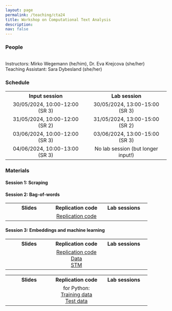 ```yaml
---
layout: page
permalink: /teaching/cta24
title: Workshop on Computational Text Analysis
description: 
nav: false
---
```

<h3>People</h3><br>
Instructors: Mirko Wegemann (he/him), Dr. Eva Krejcova (she/her) <br>
Teaching Assistant: Sara Dybesland (she/her) <br>

<h3>Schedule</h3>
<table style="width:100%; text-align:center;">
  <tr>
    <th style="width:45%;">Input session</th>
    <th style="width:45%;">Lab session</th>
  </tr>
  <tr>
    <td>30/05/2024, 10:00-12:00 (SR 3)</td>
    <td>30/05/2024, 13:00-15:00 (SR 3)</td>
  </tr>
  <tr>
    <td>31/05/2024, 10:00-12:00 (SR 2)</td>
    <td>31/05/2024, 13:00-15:00 (SR 2)</td>
  </tr>
  <tr>
    <td>03/06/2024, 10:00-12:00 (SR 3)</td>
    <td>03/06/2024, 13:00-15:00 (SR 3)</td>
  </tr>
  <tr>
    <td>04/06/2024, 10:00-13:00 (SR 3)</td>
    <td>No lab session (but longer input!)</td>
  </tr>
</table>

<h3>Materials</h3>

<h4>Session 1: Scraping</h4>
<table style="width:100%; text-align:center;">
  <tr>
    <th style="width:33%;">Slides</th>
    <th style="width:33%;">Replication code</th>
	<th style="width:33%;">Lab sessions</th>
  </tr>
  <tr>
    <td></td>
    <td>	  <a href="{{ site.url }}assets/code/scraping_repl.zip">Replication code</a><br> </td>
    <td></td>
  </tr>
<h4>Session 2: Bag-of-words</h4>
<table style="width:100%; text-align:center;">
  <tr>
    <th style="width:33%;">Slides</th>
    <th style="width:33%;">Replication code</th>
	<th style="width:33%;">Lab sessions</th>
  </tr>
  <tr>
    <td></td>
    <td>
	  <a href="{{ site.url }}assets/code/bow_repl.zip">Replication code</a><br>
      <a href="{{ site.url }}assets/data/data_marpor">Data</a><br>
      <a href="{{ site.url }}assets/data/stm.zip">STM</a>
		</td>
    <td></td>
  </tr>

<h4>Session 3: Embeddings and machine learning</h4>
<table style="width:100%; text-align:center;">
  <tr>
    <th style="width:33%;">Slides</th>
    <th style="width:33%;">Replication code</th>
	<th style="width:33%;">Lab sessions</th>
  </tr>
  <tr>
    <td></td>
    <td>for Python: <br>
	  <a href="{{ site.url }}assets/data/train.csv">Training data</a><br>	  
	  <a href="{{ site.url }}assets/data/test.csv">Test data</a><br> </td>
    <td></td>
  </tr>
